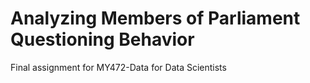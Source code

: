 # Analyzing Members of Parliament Questioning Behavior
Final assignment for MY472-Data for Data Scientists
